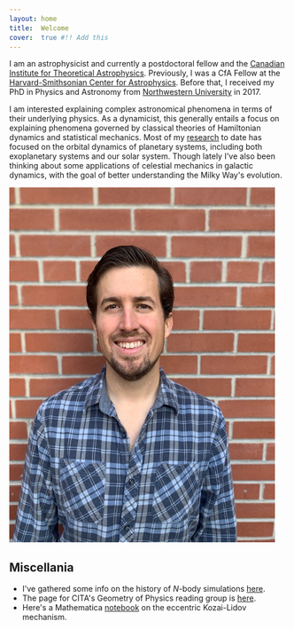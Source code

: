```yaml
---
layout: home
title:  Welcome
cover:  true #!! Add this
---
```


I am an astrophysicist and currently a postdoctoral fellow and the [Canadian Institute for Theoretical Astrophysics][cita]. Previously, I was a CfA Fellow at the [Harvard-Smithsonian Center for Astrophysics][cfa]. Before that, I received my PhD in Physics and Astronomy from [Northwestern University][northwestern] in 2017.

I am interested explaining complex astronomical phenomena in terms of their underlying physics. As a dynamicist, this generally entails a focus on explaining phenomena governed by classical theories of Hamiltonian dynamics and statistical mechanics. Most of my [research](research) to date has focused on the orbital dynamics of planetary systems, including both exoplanetary systems and our solar system. Though lately I've also been thinking about some applications of celestial mechanics in galactic dynamics, with the goal of better understanding the Milky Way's evolution.

![me]

Miscellania
-----------

 - I've gathered some info on the history of *N*-body simulations [here](nbody_history).
 - The page for CITA's Geometry of Physics reading group is [here](geometry_of_physics).
 - Here's a Mathematica [notebook](ekl) on the eccentric Kozai-Lidov mechanism.


[research]: /research/
[cita]: https://www.cita.utoronto.ca
[cfa]: https://www.cfa.harvard.edu
[northwestern]: https://ciera.northwestern.edu
[me]: /assets/images/image0.jpeg
[ekl]: /assets/mathematica/EccentricKozaiLidov_LithwickNaoz2011.nb
